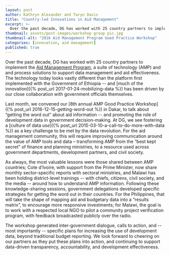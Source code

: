 ```yaml
---
layout: post
author: Kathryn Alexander and Taryn Davis
title: "Country-led Innovations in Aid Management"
excerpt: >-
  Over the past decade, DG has worked with 25 country partners to implement the Aid Management Program,  a suite of technology (AMP) and and process solutions to support data management and aid effectiveness. The technology today looks vastly different than the platform first implemented with the Government of Ethiopia...
thumbnail: assets/post-images/workshop group pic.jpg
thumbnail-alt: "2016 Aid Management Program Good Practice Workshop"
categories: [innovation, aid management]
published: true
---
```


Over the past decade, DG has worked with 25 country partners to implement the [Aid Management Program](http://www.developmentgateway.org/expertise/amp/),  a suite of technology (AMP) and and process solutions to support data management and aid effectiveness. The technology today looks vastly different than the platform first implemented with the Government of Ethiopia -- and [much of the innovation]({% post_url 2017-01-24-mobilizing-data %}) has been driven by our close collaboration with government officials themselves. 

Last month, we convened our [8th annual AMP Good Practice Workshop]({% post_url 2016-12-15-getting-word-out %}) in Dakar, to talk about “getting the word out” about aid information -- and promoting the role of development data in government decision-making. At DG, we see fostering a [culture of data *use*]({% post_url 2015-03-10-a-call-to-do-more-with-data %}) as a key challenge to be met by the data revolution. For the aid management community, this will require improving communication around the value of AMP tools and data – transforming AMP from the “best kept secret” of finance and planning ministries, to a resource used across government departments, development partners, and civil society.

As always, the most valuable lessons were those shared between AMP countries; Cote d’Ivoire, with support from the Prime Minister, now share monthly sector-specific reports with sectoral ministries, and Malawi has been holding district-level trainings -- with chiefs, citizens, civil society, and the media -- around how to understand AMP information. Following these knowledge-sharing sessions, government delegations developed specific strategies for getting the word out in their countries. For the Philippines, that will take the shape of mapping aid and budgetary data into a “results matrix”, to encourage more responsive investments; for Malawi, the goal is to work with a respected local NGO to pilot a community project verification program, with feedback broadcasted publicly over the radio.

The workshop generated inter-government dialogue, calls to action, and -- most importantly -- specific plans for increasing the use of development data, beyond traditional budget reporting. We look forward to cheering on our partners as they put these plans into action, and continuing to support data-driven transparency, accountability, and development effectiveness.
